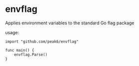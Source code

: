 # envflag
Applies environment variables to the standard Go flag package


usage:

	import "github.com/peak6/envflag"

	func main() {
		envflag.Parse()
	}


